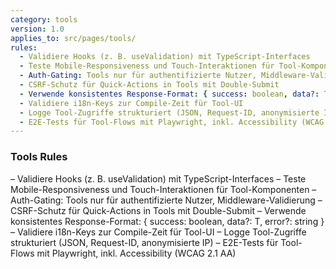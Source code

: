 ```yaml
---
category: tools
version: 1.0
applies_to: src/pages/tools/
rules:
  - Validiere Hooks (z. B. useValidation) mit TypeScript-Interfaces
  - Teste Mobile-Responsiveness und Touch-Interaktionen für Tool-Komponenten
  - Auth-Gating: Tools nur für authentifizierte Nutzer, Middleware-Validierung
  - CSRF-Schutz für Quick-Actions in Tools mit Double-Submit
  - Verwende konsistentes Response-Format: { success: boolean, data?: T, error?: string }
  - Validiere i18n-Keys zur Compile-Zeit für Tool-UI
  - Logge Tool-Zugriffe strukturiert (JSON, Request-ID, anonymisierte IP)
  - E2E-Tests für Tool-Flows mit Playwright, inkl. Accessibility (WCAG 2.1 AA)
---
```


### Tools Rules

– Validiere Hooks (z. B. useValidation) mit TypeScript-Interfaces
– Teste Mobile-Responsiveness und Touch-Interaktionen für Tool-Komponenten
– Auth-Gating: Tools nur für authentifizierte Nutzer, Middleware-Validierung
– CSRF-Schutz für Quick-Actions in Tools mit Double-Submit
– Verwende konsistentes Response-Format: { success: boolean, data?: T, error?: string }
– Validiere i18n-Keys zur Compile-Zeit für Tool-UI
– Logge Tool-Zugriffe strukturiert (JSON, Request-ID, anonymisierte IP)
– E2E-Tests für Tool-Flows mit Playwright, inkl. Accessibility (WCAG 2.1 AA)